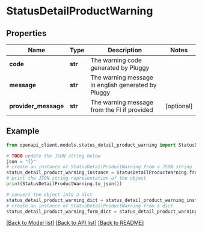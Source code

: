 # StatusDetailProductWarning


## Properties

Name | Type | Description | Notes
------------ | ------------- | ------------- | -------------
**code** | **str** | The warning code generated by Pluggy | 
**message** | **str** | The warning message in english generated by Pluggy | 
**provider_message** | **str** | The warning message from the FI if provided | [optional] 

## Example

```python
from openapi_client.models.status_detail_product_warning import StatusDetailProductWarning

# TODO update the JSON string below
json = "{}"
# create an instance of StatusDetailProductWarning from a JSON string
status_detail_product_warning_instance = StatusDetailProductWarning.from_json(json)
# print the JSON string representation of the object
print(StatusDetailProductWarning.to_json())

# convert the object into a dict
status_detail_product_warning_dict = status_detail_product_warning_instance.to_dict()
# create an instance of StatusDetailProductWarning from a dict
status_detail_product_warning_form_dict = status_detail_product_warning.from_dict(status_detail_product_warning_dict)
```
[[Back to Model list]](../README.md#documentation-for-models) [[Back to API list]](../README.md#documentation-for-api-endpoints) [[Back to README]](../README.md)


